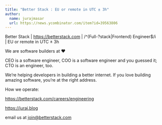 ```yaml
---
title: "Better Stack : EU or remote in UTC ± 3h"
author:
  name: jurajmasar
  url: https://news.ycombinator.com/item?id=39563806
---
```

Better Stack | <a href="https:&#x2F;&#x2F;betterstack.com" rel="nofollow">https:&#x2F;&#x2F;betterstack.com</a> | &#x2F;^(Full-?stack|Frontend) Engineer$&#x2F;i | EU or remote in UTC ± 3h

We are software builders at :heart:

CEO is a software engineer, COO is a software engineer and you guessed it; CTO is an engineer, too.

We’re helping developers in building a better internet. If you love building amazing software, you’re at the right address.

How we operate:

<a href="https:&#x2F;&#x2F;betterstack.com&#x2F;careers&#x2F;engineering" rel="nofollow">https:&#x2F;&#x2F;betterstack.com&#x2F;careers&#x2F;engineering</a>

<a href="https:&#x2F;&#x2F;juraj.blog" rel="nofollow">https:&#x2F;&#x2F;juraj.blog</a>

email us at join@betterstack.com
